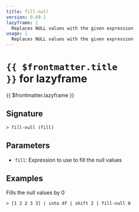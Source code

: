 ```yaml
---
title: fill-null
version: 0.69.1
lazyframe: |
  Replaces NULL values with the given expression
usage: |
  Replaces NULL values with the given expression
---
```


# <code>{{ $frontmatter.title }}</code> for lazyframe

<div class='command-title'>{{ $frontmatter.lazyframe }}</div>

## Signature

```> fill-null (fill)```

## Parameters

 -  `fill`: Expression to use to fill the null values

## Examples

Fills the null values by 0
```shell
> [1 2 2 3 3] | into df | shift 2 | fill-null 0
```
